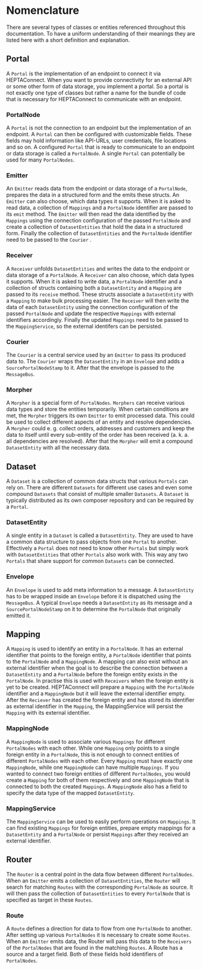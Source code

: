 # Nomenclature

There are several types of classes or entities referenced throughout this documentation. To have a uniform understanding of their meanings they are listed here with a short definition and explanation.

## Portal

A `Portal` is the implementation of an endpoint to connect it via HEPTAConnect. When you want to provide connectivity for an external API or some other form of data storage, you implement a portal. So a portal is not exactly one type of classes but rather a name for the bundle of code that is necessary for HEPTAConnect to communicate with an endpoint.

### PortalNode

A `Portal` is not the connection to an endpoint but the implementation of an endpoint. A `Portal` can then be configured with customizable fields. These fields may hold information like API-URLs, user credentials, file locations and so on. A configured `Portal` that is ready to communicate to an endpoint or data storage is called a `PortalNode`. A single `Portal` can potentially be used for many `PortalNodes`.

### Emitter

An `Emitter` reads data from the endpoint or data storage of a `PortalNode`, prepares the data in a structured form and the emits these structs. An `Emitter` can also choose, which data types it supports. When it is asked to read data, a collection of `Mappings` and a `PortalNode` identifier are passed to its `emit` method. The `Emitter` will then read the data identified by the `Mappings` using the connection configuration of the passed `PortalNode` and create a collection of `DatasetEntities` that hold the data in a structured form. Finally the collection of `DatasetEntities` and the `PortalNode` identifier need to be passed to the `Courier` .

### Receiver

A `Receiver` unfolds `DatasetEntities` and writes the data to the endpoint or data storage of a `PortalNode`. A `Receiver` can also choose, which data types it supports. When it is asked to write data, a `PortalNode` identifier and a collection of structs containing both a `DatasetEntity` and a `Mapping` are passed to its `receive` method. These structs associate a `DatasetEntity` with a `Mapping` to make bulk processing easier. The `Receiver` will then write the data of each `DatasetEntity` using the connection configuration of the passed `PortalNode` and update the respective `Mappings` with external identifiers accordingly. Finally the updated `Mappings` need to be passed to the `MappingService`, so the external identifers can be persisted.

### Courier

The `Courier` is a central service used by an `Emitter` to pass its produced data to. The `Courier` wraps the `DatasetEntity` in an `Envelope` and adds a `SourcePortalNodeStamp` to it. After that the envelope is passed to the `MessageBus`.

### Morpher

A `Morpher` is a special form of `PortalNodes`. `Morphers` can receive various data types and store the entities temporarily. When certain conditions are met, the `Morpher` triggers its own `Emitter` to emit processed data. This could be used to collect different aspects of an entity and resolve dependencies. A `Morpher` could e. g. collect orders, addresses and customers and keep the data to itself until every sub-entity of the order has been received (a. k. a. all dependencies are resolved). After that the `Morpher` will emit a compound `DatasetEntity` with all the necessary data.

## Dataset

A `Dataset` is a collection of common data structs that various `Portals` can rely on. There are different `Datasets` for different use cases and even some compound `Datasets` that consist of multiple smaller `Datasets`. A `Dataset` is typically distributed as its own composer repository and can be required by a `Portal`.

### DatasetEntity

A single entity in a `Dataset` is called a `DatasetEntity`. They are used to have a common data structure to pass objects from one `Portal` to another. Effectively a `Portal` does not need to know other `Portals` but simply work with `DatasetEntities` that other `Portals` also work with. This way any two `Portals` that share support for common `Datasets` can be connected.

### Envelope

An `Envelope` is used to add meta information to a message. A `DatasetEntity` has to be wrapped inside an `Envelope` before it is dispatched using the `MessageBus`. A typical `Envelope` needs a `DatasetEntity` as its message and a `SourcePortalNodeStamp` on it to determine the `PortalNode` that originally emitted it.

## Mapping

A `Mapping` is used to identify an entity in a `PortalNode`. It has an external identifier that points to the foreign entity, a `PortalNode` identifier that points to the `PortalNode` and a `MappingNode`. A mapping can also exist without an external identifier when the goal is to describe the connection between a `DatasetEntity` and a `PortalNode` before the foreign entity exists in the `PortalNode`. In practise this is used with `Receivers` when the foreign entity is yet to be created. HEPTAConnect will prepare a `Mapping` with the `PortalNode` identifier and a `MappingNode` but it will leave the external identifier empty. After the `Reciever` has created the foreign entity and has stored its identifier as external identifier in the `Mapping`, the MappingService will persist the `Mapping` with its external identifier.

### MappingNode

A `MappingNode` is used to associate various `Mappings` for different `PortalNodes` with each other. While one `Mapping` only points to a single foreign entity in a `PortalNode`, this is not enough to connect entities of different `PortalNodes` with each other. Every `Mapping` must have exactly one `MappingNode`, while one `MappingNode` can have multiple `Mappings`. If you wanted to connect two foreign entities of different `PortalNodes`, you would create a `Mapping` for both of them respectively and one `MappingNode` that is connected to both the created `Mappings`. A `MappingNode` also has a field to specify the data type of the mapped `DatasetEntity`.

### MappingService

The `MappingService` can be used to easily perform operations on `Mappings`. It can find existing `Mappings` for foreign entities, prepare empty mappings for a `DatasetEntity` and a `PortalNode` or persist `Mappings` after they received an external identifier.

## Router

The `Router` is a central point in the data flow between different `PortalNodes`. When an `Emitter` emits a collection of `DatasetEntities`, the `Router` will search for matching `Routes` with the corresponding `PortalNode` as source. It will then pass the collection of `DatasetEntities` to every `PortalNode` that is specified as target in these `Routes`.

### Route

A `Route` defines a direction for data to flow from one `PortalNode` to another. After setting up various `PortalNodes` it is necessary to create some `Routes`. When an `Emitter` emits data, the Router will pass this data to the `Receivers` of the `PortalNodes` that are found in the matching `Routes`. A Route has a source and a target field. Both of these fields hold identifiers of `PortalNodes`.
